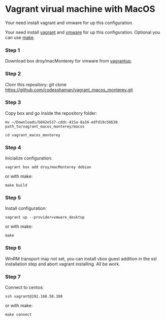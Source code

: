 # Vagrant virual machine with MacOS

Your need install vagrant and vmware for up this configuration.

Your need install [vagrant](https://github.com/hashicorp/vagrant-installers/releases/tag/v2.3.4.dev%2Bmain "vagrant") and  [vmware](https://www.vmware.com/ "vmware") for up this configuration. Optional you can use [make](https://www.gnu.org/software/make/ "make").

### Step 1

Download box droy/macMonterey for vmware from [vagrantup](https://app.vagrantup.com/droy/boxes/macMonterey "vagrantup").

### Step 2

Clonr this repository: git clone https://github.com/codesshaman/vagrant_macos_monterey.git

### Step 3

Copy box and go inside the repository folder:

``mv ~/Downloads/b842e537-cddc-415a-8a34-edfd19c56638 path_to/vagrant_macos_monterey/macos``

``cd vagrant_macos_monterey``

### Step 4

Inicialize configuration:

``vagrant box add droy/macMonterey debian``

or with make:

``make build``

### Step 5

Install configuration:

``vagrant up --provider=vmware_desktop``

or with make:

``make``

### Step 6

WinRM transport may not set, you can install vbox guest addition in the ssl installation step and abort vagrant installing. All be work.

### Step 7

Connect to centos:

``ssh vagrant@192.168.58.108``

or with make:

``make connect``
